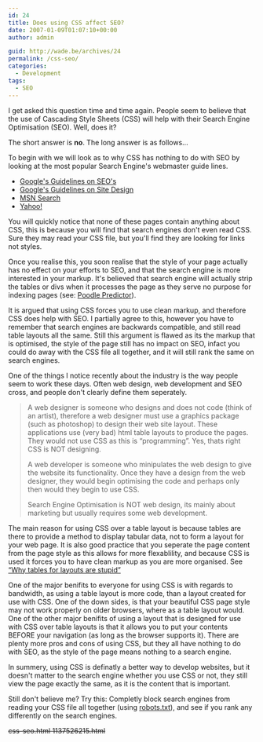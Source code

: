 ```yaml
---
id: 24
title: Does using CSS affect SEO?
date: 2007-01-09T01:07:10+00:00
author: admin

guid: http://wade.be/archives/24
permalink: /css-seo/
categories:
  - Development
tags:
  - SEO
---
```

<p class="lead">
  I get asked this question time and time again. People seem to believe that the use of Cascading Style Sheets (CSS) will help with their Search Engine Optimisation (SEO). Well, does it?
</p>

The short answer is **no**. The long answer is as follows&#8230;

<!--more-->To begin with we will look as to why CSS has nothing to do with SEO by looking at the most popular Search Engine's webmaster guide lines.

  * [Google's Guidelines on SEO's](http://www.google.com/webmasters/seo.html "http://www.google.com/webmasters/seo.html")
  * [Google's Guidelines on Site Design](http://www.google.com/webmasters/guidelines.html "http://www.google.com/webmasters/guidelines.html")
  * [MSN Search](http://web.archive.org/web/20071109045935/http://search.msn.com:80/docs/siteowner.aspx?t=SEARCH_WEBMASTER_REF_GuidelinesforOptimizingSite.htm "http://search.msn.com/docs/siteowner.aspx?t=SEARCH WEBMASTER REF GuidelinesforOptimizingSite.htm")
  * [Yahoo!](http://help.yahoo.com/help/us/ysearch/deletions/deletions-05.html "http://help.yahoo.com/help/us/ysearch/deletions/deletions-05.html")

You will quickly notice that none of these pages contain anything about CSS, this is because you will find that search engines don't even read CSS. Sure they may read your CSS file, but you'll find they are looking for links not styles.

Once you realise this, you soon realise that the style of your page actually has no effect on your efforts to SEO, and that the search engine is more interested in your markup. It's believed that search engine will actually strip the tables or divs when it processes the page as they serve no purpose for indexing pages (see: [Poodle Predictor](http://www.gritechnologies.com/tools/spider.go)).

It is argued that using CSS forces you to use clean markup, and therefore CSS does help with SEO. I partially agree to this, however you have to remember that search engines are backwards compatible, and still read table layouts all the same. Still this argument is flawed as its the markup that is optimised, the style of the page still has no impact on SEO, infact you could do away with the CSS file all together, and it will still rank the same on search engines.

One of the things I notice recently about the industry is the way people seem to work these days. Often web design, web development and SEO cross, and people don't clearly define them seperately.

> A web designer is someone who designs and does not code (think of an artist), therefore a web designer must use a graphics package (such as photoshop) to design their web site layout. These applications use (very bad) html table layouts to produce the pages. They would not use CSS as this is &#8220;programming&#8221;. Yes, thats right CSS is NOT designing.
> 
> A web developer is someone who minipulates the web design to give the website its functionality. Once they have a design from the web designer, they would begin optimising the code and perhaps only then would they begin to use CSS.
> 
> Search Engine Optimisation is NOT web design, its mainly about marketing but usually requires some web development.

The main reason for using CSS over a table layout is because tables are there to provide a method to display tabular data, not to form a layout for your web page. It is also good practice that you seperate the page content from the page style as this allows for more flexablility, and because CSS is used it forces you to have clean markup as you are more organised. See [&#8220;Why tables for layouts are stupid&#8221;](http://www.hotdesign.com/seybold/)

One of the major benifits to everyone for using CSS is with regards to bandwidth, as using a table layout is more code, than a layout created for use with CSS. One of the down sides, is that your beautiful CSS page style may not work properly on older browsers, where as a table layout would. One of the other major benifits of using a layout that is designed for use with CSS over table layouts is that it allows you to put your contents BEFORE your navigation (as long as the browser supports it). There are plenty more pros and cons of using CSS, but they all have nothing to do with SEO, as the style of the page means nothing to a search engine.

In summery, using CSS is definatly a better way to develop websites, but it doesn't matter to the search engine whether you use CSS or not, they still view the page exactly the same, as it is the content that is important.

Still don't believe me? Try this: Completly block search engines from reading your CSS file all together (using [robots.txt](http://www.robotstxt.org/)), and see if you rank any differently on the search engines.

<span style="text-decoration: line-through;">css-seo.html 1137526215.html</span>